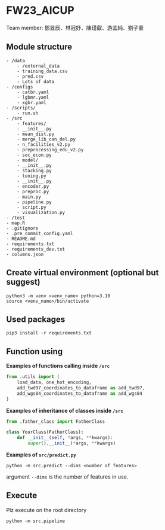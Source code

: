 # FW23_AICUP

Team member: 鄧昱辰、林冠妤、陳瑾叡、游孟純、劉子豪

## Module structure

```plaintext
- /data
    - /external_data
    - training_data.csv
    - pred.csv
    - Lots of data
- /configs
    - catbr.yaml
    - lgbmr.yaml
    - xgbr.yaml
- /scripts/
    - run.sh
- /src
    - features/
	- __init__.py
	- mean_dist.py
	- merge_lib_can_del.py
	- n_facilities_v2.py
	- preprocessing_edu_v2.py
	- soc_econ.py
    - model/
	- __init__.py
	- stacking.py
	- tuning.py
    - __init__.py
    - encoder.py
    - preproc.py
    - main.py
    - pipeline.py
    - script.py
    - visualization.py
- /test
- map.R
- .gitignore
- .pre_commit_config.yaml
- README.md
- requirements.txt
- requirements_dev.txt
- columns.json
```

## Create virtual environment (optional but suggest)

```plaintext
python3 -m venv <venv_name> python=3.10
source <venv_name>/bin/activate
```

## Used packages

```plaintext
pip3 install -r requirements.txt
```

## Function using

**Examples of functions calling inside `/src`**

```python
from .utils import (
    load_data, one_hot_encoding,
    add_twd97_coordinates_to_dataframe as add_twd97,
    add_wgs84_coordinates_to_dataframe as add_wgs84
)
```

**Examples of inheritance of classes inside `/src`**

```python
from .father_class import FatherClass

class YourClass(FatherClass):
    def __init__(self, *args, **kwargs):
        super().__init__(*args, **kwargs)
```

**Examples of `src/predict.py`**

```plaintext
python -m src.predict --dims <number of features>
```

argument `--dims` is the number of features in use.

## Execute

Plz execute on the root directory

```plaintext
python -m src.pipeline
```

